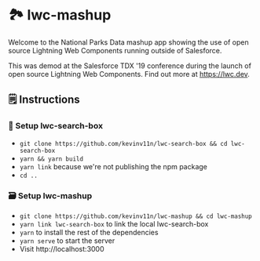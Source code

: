 # 🏞️ lwc-mashup

Welcome to the National Parks Data mashup app showing the use of open source Lightning Web Components running outside of Salesforce.

This was demod at the Salesforce TDX '19 conference during the launch of open source Lightning Web Components. Find out more at https://lwc.dev.

## 🗒 Instructions

### 🔎 Setup lwc-search-box

-   `git clone https://github.com/kevinv11n/lwc-search-box && cd lwc-search-box`
-   `yarn && yarn build`
-   `yarn link` because we're not publishing the npm package
-   `cd ..`

### 🗃️ Setup lwc-mashup

-   `git clone https://github.com/kevinv11n/lwc-mashup && cd lwc-mashup`
-   `yarn link lwc-search-box` to link the local lwc-search-box
-   `yarn` to install the rest of the dependencies
-   `yarn serve` to start the server
-   Visit http://localhost:3000

